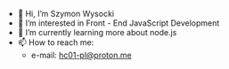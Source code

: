 - 👋 Hi, I’m Szymon Wysocki
- 👀 I’m interested in Front - End JavaScript Development
- 🌱 I’m currently learning more about node.js
- 📫 How to reach me:
    - e-mail: hc01-pl@proton.me

